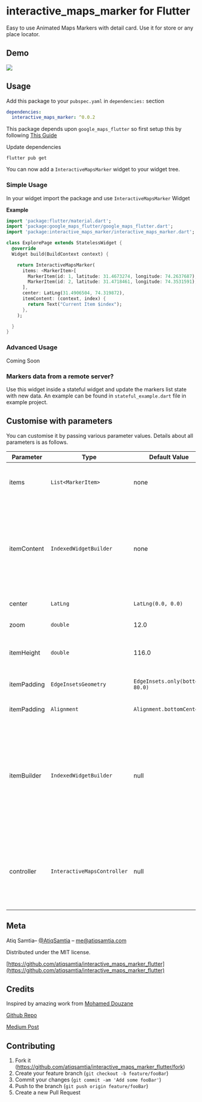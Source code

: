 # interactive_maps_marker for Flutter
Easy to use Animated Maps Markers with detail card. Use it for store or any place locator.
## Demo
![](demo/simple-demo.gif)

## Usage
Add this package to your `pubspec.yaml` in `dependencies:` section
```yaml
dependencies: 
  interactive_maps_marker: ^0.0.2
```
This package depends upon ```google_maps_flutter``` so first setup this by following [This Guide](https://pub.dev/packages/google_maps_flutter)

Update dependencies 
```
flutter pub get
```
You can now add a ``` InteractiveMapsMarker ``` widget to your widget tree.


### Simple Usage
In your widget import the package and use ```InteractiveMapsMarker``` Widget

**Example**
```dart
import 'package:flutter/material.dart';
import 'package:google_maps_flutter/google_maps_flutter.dart';
import 'package:interactive_maps_marker/interactive_maps_marker.dart';

class ExplorePage extends StatelessWidget {
  @override
  Widget build(BuildContext context) {

    return InteractiveMapsMarker(
      items: <MarkerItem>[
        MarkerItem(id: 1, latitude: 31.4673274, longitude: 74.2637687),
        MarkerItem(id: 2, latitude: 31.4718461, longitude: 74.3531591),
      ],
      center: LatLng(31.4906504, 74.319872),
      itemContent: (context, index) {
        return Text("Current Item $index");
      },
    );

  }
}
```

### Advanced Usage
Coming Soon

### Markers data from a remote server?
Use this widget inside a stateful widget and update the markers list state with new data. An example can be found in ```stateful_example.dart``` file in example project.

## Customise with parameters
You can customise it by passing various parameter values. Details about all parameters is as follows.

Parameter | Type                              | Default Value | Description
--------- |-----------------------------------| ------------- | -----------
items | ``` List<MarkerItem> ```          | none | List of Markers with type of MarkerItem. This parameter is required and cannot be null.
itemContent | ``` IndexedWidgetBuilder ```      | none | This is builder function which will receive ``` context ``` and ``` index ```. You must return a Widget which will show on a pre designed container. This is exactly like you use ListView Builder. Not applicable when using ``` itemBuilder ```
center | ``` LatLng ```                    | ``` LatLng(0.0, 0.0) ``` | Center point for initial map display.
zoom | ``` double ```                    | 12.0 | Default zoom value for initial map screen.
itemHeight | ``` double ```                    | 116.0 | Height of your detail item. Not applicable when using ``` itemBuilder ```
itemPadding | ``` EdgeInsetsGeometry ```        | ``` EdgeInsets.only(bottom: 80.0) ``` | Padding for item detail card. Mainly used for bottom padding.
itemPadding | ``` Alignment ```                 | ``` Alignment.bottomCenter ``` | Alignment for content slider.
itemBuilder | ``` IndexedWidgetBuilder ```      | null | If you don't want default container and want to build the bottom widget yourself, you can use this builder instead of itemContent and have full control over UI. This is builder function which will receive ``` context ``` and ``` index ```. You must return a Widget.
controller | ``` InteractiveMapsController ``` | null | A controller if you want to add the markers later and then call `rebuild()` or change the index of marker to animate with your action via `setCurrentIndex(int index)`.


## Meta

Atiq Samtia– [@AtiqSamtia](https://twitter.com/atiqsamtia) – me@atiqsamtia.com

Distributed under the MIT license.

[https://github.com/atiqsamtia/interactive_maps_marker_flutter](https://github.com/atiqsamtia/interactive_maps_marker_flutter)

## Credits
Inspired by amazing work from [Mohamed Douzane](https://github.com/moho12n)

[Github Repo](https://github.com/moho12n/animateMarkersInFlutter)

[Medium Post](https://medium.com/swlh/animating-markers-in-flutter-20483ee5df49)

## Contributing

1. Fork it (<https://github.com/atiqsamtia/interactive_maps_marker_flutter/fork>)
2. Create your feature branch (`git checkout -b feature/fooBar`)
3. Commit your changes (`git commit -am 'Add some fooBar'`)
4. Push to the branch (`git push origin feature/fooBar`)
5. Create a new Pull Request